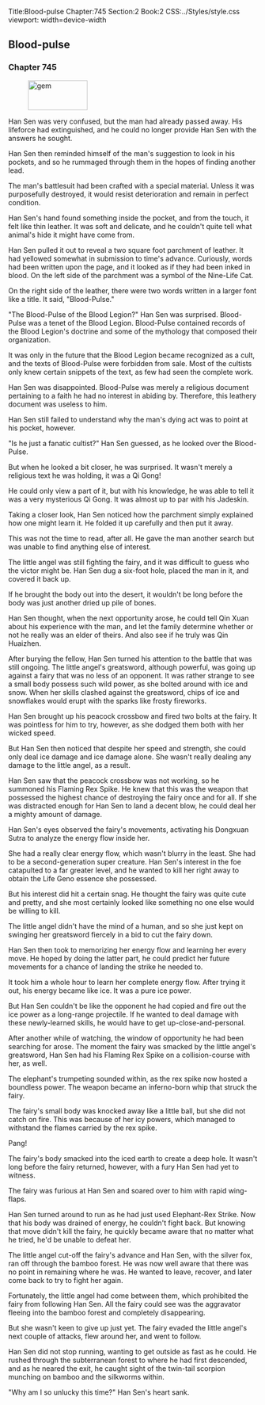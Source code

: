 Title:Blood-pulse 
Chapter:745 
Section:2 
Book:2 
CSS:../Styles/style.css 
viewport: width=device-width
  
## Blood-pulse
### Chapter 745
  
<figure>
	<img src="../Images/gem.gif" alt="gem" id="gem" width="120" height="60" />
</figure>
  

  
Han Sen was very confused, but the man had already passed away. His lifeforce had extinguished, and he could no longer provide Han Sen with the answers he sought.

Han Sen then reminded himself of the man's suggestion to look in his pockets, and so he rummaged through them in the hopes of finding another lead.

The man's battlesuit had been crafted with a special material. Unless it was purposefully destroyed, it would resist deterioration and remain in perfect condition.

Han Sen's hand found something inside the pocket, and from the touch, it felt like thin leather. It was soft and delicate, and he couldn't quite tell what animal's hide it might have come from.

Han Sen pulled it out to reveal a two square foot parchment of leather. It had yellowed somewhat in submission to time's advance. Curiously, words had been written upon the page, and it looked as if they had been inked in blood. On the left side of the parchment was a symbol of the Nine-Life Cat.

On the right side of the leather, there were two words written in a larger font like a title. It said, "Blood-Pulse."

"The Blood-Pulse of the Blood Legion?" Han Sen was surprised. Blood-Pulse was a tenet of the Blood Legion. Blood-Pulse contained records of the Blood Legion's doctrine and some of the mythology that composed their organization.

It was only in the future that the Blood Legion became recognized as a cult, and the texts of Blood-Pulse were forbidden from sale. Most of the cultists only knew certain snippets of the text, as few had seen the complete work.

Han Sen was disappointed. Blood-Pulse was merely a religious document pertaining to a faith he had no interest in abiding by. Therefore, this leathery document was useless to him.

Han Sen still failed to understand why the man's dying act was to point at his pocket, however.

"Is he just a fanatic cultist?" Han Sen guessed, as he looked over the Blood-Pulse.

But when he looked a bit closer, he was surprised. It wasn't merely a religious text he was holding, it was a Qi Gong!

He could only view a part of it, but with his knowledge, he was able to tell it was a very mysterious Qi Gong. It was almost up to par with his Jadeskin.

Taking a closer look, Han Sen noticed how the parchment simply explained how one might learn it. He folded it up carefully and then put it away.

This was not the time to read, after all. He gave the man another search but was unable to find anything else of interest.

The little angel was still fighting the fairy, and it was difficult to guess who the victor might be. Han Sen dug a six-foot hole, placed the man in it, and covered it back up.

If he brought the body out into the desert, it wouldn't be long before the body was just another dried up pile of bones.

Han Sen thought, when the next opportunity arose, he could tell Qin Xuan about his experience with the man, and let the family determine whether or not he really was an elder of theirs. And also see if he truly was Qin Huaizhen.

After burying the fellow, Han Sen turned his attention to the battle that was still ongoing. The little angel's greatsword, although powerful, was going up against a fairy that was no less of an opponent. It was rather strange to see a small body possess such wild power, as she bolted around with ice and snow. When her skills clashed against the greatsword, chips of ice and snowflakes would erupt with the sparks like frosty fireworks.

Han Sen brought up his peacock crossbow and fired two bolts at the fairy. It was pointless for him to try, however, as she dodged them both with her wicked speed.

But Han Sen then noticed that despite her speed and strength, she could only deal ice damage and ice damage alone. She wasn't really dealing any damage to the little angel, as a result.

Han Sen saw that the peacock crossbow was not working, so he summoned his Flaming Rex Spike. He knew that this was the weapon that possessed the highest chance of destroying the fairy once and for all. If she was distracted enough for Han Sen to land a decent blow, he could deal her a mighty amount of damage.

Han Sen's eyes observed the fairy's movements, activating his Dongxuan Sutra to analyze the energy flow inside her.

She had a really clear energy flow, which wasn't blurry in the least. She had to be a second-generation super creature. Han Sen's interest in the foe catapulted to a far greater level, and he wanted to kill her right away to obtain the Life Geno essence she possessed.

But his interest did hit a certain snag. He thought the fairy was quite cute and pretty, and she most certainly looked like something no one else would be willing to kill.

The little angel didn't have the mind of a human, and so she just kept on swinging her greatsword fiercely in a bid to cut the fairy down.

Han Sen then took to memorizing her energy flow and learning her every move. He hoped by doing the latter part, he could predict her future movements for a chance of landing the strike he needed to.

It took him a whole hour to learn her complete energy flow. After trying it out, his energy became like ice. It was a pure ice power.

But Han Sen couldn't be like the opponent he had copied and fire out the ice power as a long-range projectile. If he wanted to deal damage with these newly-learned skills, he would have to get up-close-and-personal.

After another while of watching, the window of opportunity he had been searching for arose. The moment the fairy was smacked by the little angel's greatsword, Han Sen had his Flaming Rex Spike on a collision-course with her, as well.

The elephant's trumpeting sounded within, as the rex spike now hosted a boundless power. The weapon became an inferno-born whip that struck the fairy.

The fairy's small body was knocked away like a little ball, but she did not catch on fire. This was because of her icy powers, which managed to withstand the flames carried by the rex spike.

Pang!

The fairy's body smacked into the iced earth to create a deep hole. It wasn't long before the fairy returned, however, with a fury Han Sen had yet to witness.

The fairy was furious at Han Sen and soared over to him with rapid wing-flaps.

Han Sen turned around to run as he had just used Elephant-Rex Strike. Now that his body was drained of energy, he couldn't fight back. But knowing that move didn't kill the fairy, he quickly became aware that no matter what he tried, he'd be unable to defeat her.

The little angel cut-off the fairy's advance and Han Sen, with the silver fox, ran off through the bamboo forest. He was now well aware that there was no point in remaining where he was. He wanted to leave, recover, and later come back to try to fight her again.

Fortunately, the little angel had come between them, which prohibited the fairy from following Han Sen. All the fairy could see was the aggravator fleeing into the bamboo forest and completely disappearing.

But she wasn't keen to give up just yet. The fairy evaded the little angel's next couple of attacks, flew around her, and went to follow.

Han Sen did not stop running, wanting to get outside as fast as he could. He rushed through the subterranean forest to where he had first descended, and as he neared the exit, he caught sight of the twin-tail scorpion munching on bamboo and the silkworms within.

"Why am I so unlucky this time?" Han Sen's heart sank.